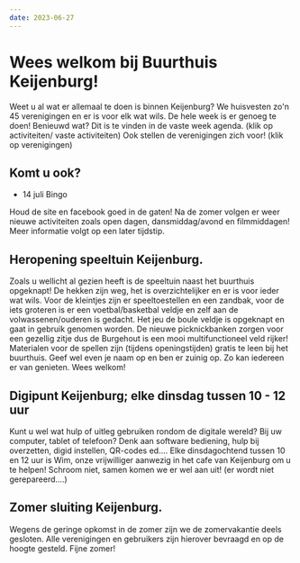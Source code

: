```yaml
---
date: 2023-06-27
---
```


# Wees welkom bij Buurthuis Keijenburg!
Weet u al wat er allemaal te doen is binnen Keijenburg?
We huisvesten zo'n 45 verenigingen en er is voor elk wat wils. De hele week is er genoeg te doen!
Benieuwd wat? Dit is te vinden in de vaste week agenda. (klik op activiteiten/ vaste activiteiten)
Ook stellen de verenigingen zich voor! (klik op verenigingen)

## Komt u ook?
- 14 juli Bingo
  
Houd de site en facebook goed in de gaten! Na de zomer volgen er weer nieuwe
activiteiten zoals open dagen, dansmiddag/avond en filmmiddagen!
Meer informatie volgt op een later tijdstip.

## Heropening speeltuin Keijenburg.
Zoals u wellicht al gezien heeft is de speeltuin naast het buurthuis opgeknapt! De hekken zijn weg, 
het is overzichtelijker en er is voor ieder wat wils. Voor de kleintjes zijn er speeltoestellen en een zandbak, voor de iets groteren 
is er een voetbal/basketbal veldje en zelf aan de volwassenen/ouderen is gedacht. Het jeu de boule veldje is 
opgeknapt en gaat in gebruik genomen worden. De nieuwe picknickbanken zorgen voor een gezellig zitje dus 
de Burgehout is een mooi multifunctioneel veld rijker!
Materialen voor de spellen zijn (tijdens openingstijden) gratis te leen bij het buurthuis. Geef wel even je naam op en ben er zuinig op. Zo kan iedereen er van genieten.
Wees welkom!

## Digipunt Keijenburg; elke dinsdag tussen 10 - 12 uur
Kunt u wel wat hulp of uitleg gebruiken rondom de digitale wereld? Bij uw computer, tablet of telefoon?
Denk aan software bediening, hulp bij overzetten, digid instellen, QR-codes ed....
Elke dinsdagochtend tussen 10 en 12 uur is Wim, onze vrijwilliger aanwezig in het cafe van Keijenburg om u te helpen!
Schroom niet, samen komen we er wel aan uit!
(er wordt niet gerepareerd....)

## Zomer sluiting Keijenburg.
Wegens de geringe opkomst in de zomer zijn we de zomervakantie deels gesloten.
Alle verenigingen en gebruikers zijn hierover bevraagd en op de hoogte gesteld.
Fijne zomer!
